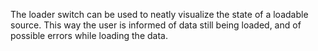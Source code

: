 The loader switch can be used to neatly visualize the state of a loadable source. This way the user is informed of data still being loaded, and of possible errors while loading the data.
